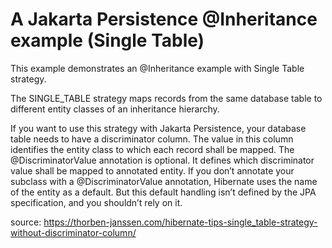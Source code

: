 # A Jakarta Persistence @Inheritance example (Single Table)

This example demonstrates an @Inheritance example with Single Table strategy.

The SINGLE_TABLE strategy maps records from the same database table to different entity classes of an inheritance hierarchy.

If you want to use this strategy with Jakarta Persistence, your database table needs to have a discriminator column. The value in this column identifies the entity class to which each record shall be mapped. The @DiscriminatorValue annotation is optional. It defines which discriminator value shall be mapped to annotated entity. If you don’t annotate your subclass with a @DiscriminatorValue annotation, Hibernate uses the name of the entity as a default. But this default handling isn’t defined by the JPA specification, and you shouldn’t rely on it.

source: https://thorben-janssen.com/hibernate-tips-single_table-strategy-without-discriminator-column/
